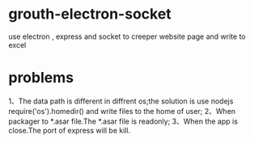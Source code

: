 # grouth-electron-socket
use electron , express and socket to creeper website page and write to excel  

# problems
1、The data path is different in diffrent os;the solution is use nodejs require('os').homedir() and write files to the home of user;
2、When packager to *.asar file.The *.asar file is readonly; 
3、When the app is close.The port of express will be kill.